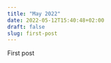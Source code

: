 ```yaml
---
title: "May 2022"
date: 2022-05-12T15:40:48+02:00
draft: false
slug: first-post
---
```




First post